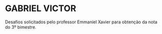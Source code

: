 # GABRIEL VICTOR

Desafios solicitados pelo professor Emmaniel Xavier para obtenção da nota do 3º bimestre.
